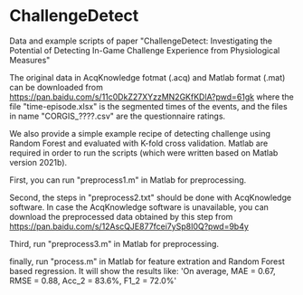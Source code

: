 # ChallengeDetect
Data and example scripts of paper "ChallengeDetect: Investigating the Potential of Detecting In-Game Challenge Experience from Physiological Measures"

The original data in AcqKnowledge fotmat (.acq) and Matlab format (.mat) can be downloaded from https://pan.baidu.com/s/11c0DkZ27XYzzMN2GKfKDlA?pwd=61gk
    where the file "time-episode.xlsx" is the segmented times of the events, and the files in name "CORGIS_????.csv" are the questionnaire ratings.

We also provide a simple example recipe of detecting challenge using Random Forest and evaluated with K-fold cross validation.
    Matlab are required in order to run the scripts (which were written based on Matlab version 2021b).

First, you can run "preprocess1.m" in Matlab for preprocessing.

Second, the steps in "preprocess2.txt" should be done with AcqKnowledge software.
    In case the AcqKnowledge software is unavailable, you can download the preprocessed data obtained by this step from https://pan.baidu.com/s/12AscQJE877fcei7ySp8I0Q?pwd=9b4y

Third, run "preprocess3.m" in Matlab for preprocessing.

finally, run "process.m" in Matlab for feature extration and Random Forest based regression. It will show the results like:
    'On average, MAE = 0.67, RMSE = 0.88, Acc_2 = 83.6%, F1_2 = 72.0%'



